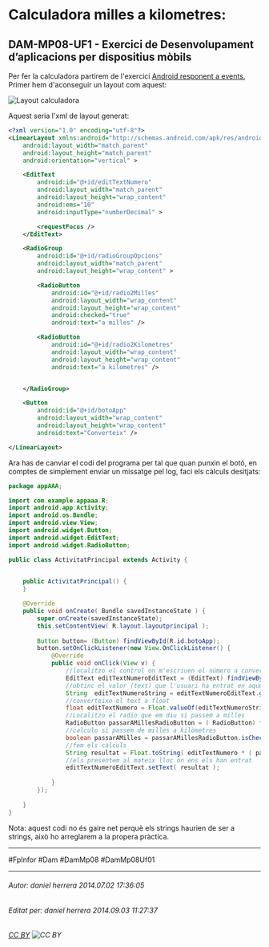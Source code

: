# Calculadora milles a kilometres:
## DAM-MP08-UF1 - Exercici de Desenvolupament d’aplicacions per dispositius mòbils
Per fer la calculadora partirem de l'exercici [Android responent a events.](/DAM/DAM-MP08/DAM-MP08-UF1/android-responent-a-events/readme.md) Primer hem d'aconseguir un layout com aquest:

![Layout calculadora](http://i.imgur.com/qOjMU8S.png)

Aquest seria l'xml de layout generat:

```xml
<?xml version="1.0" encoding="utf-8"?>
<LinearLayout xmlns:android="http://schemas.android.com/apk/res/android"
    android:layout_width="match_parent"
    android:layout_height="match_parent"
    android:orientation="vertical" >

    <EditText
        android:id="@+id/editTextNumero"
        android:layout_width="match_parent"
        android:layout_height="wrap_content"
        android:ems="10"
        android:inputType="numberDecimal" >

        <requestFocus />
    </EditText>

    <RadioGroup
        android:id="@+id/radioGroupOpcions"
        android:layout_width="match_parent"
        android:layout_height="wrap_content" >

        <RadioButton
            android:id="@+id/radio2Milles"
            android:layout_width="wrap_content"
            android:layout_height="wrap_content"
            android:checked="true"
            android:text="a milles" />

        <RadioButton
            android:id="@+id/radio2Kilometres"
            android:layout_width="wrap_content"
            android:layout_height="wrap_content"
            android:text="a kilometres" />


    </RadioGroup>

    <Button
        android:id="@+id/botoApp"
        android:layout_width="wrap_content"
        android:layout_height="wrap_content"
        android:text="Converteix" />

</LinearLayout>
```


Ara has de canviar el codi del programa per tal que quan punxin el botó, en comptes de simplement enviar un missatge pel log, faci els càlculs desitjats:

```java
package appAAA;

import com.example.appaaa.R;
import android.app.Activity;
import android.os.Bundle;
import android.view.View;
import android.widget.Button;
import android.widget.EditText;
import android.widget.RadioButton;

public class ActivitatPrincipal extends Activity {

	
	public ActivitatPrincipal() {
	}

	@Override
	public void onCreate( Bundle savedInstanceState ) {
		super.onCreate(savedInstanceState);
		this.setContentView( R.layout.layoutprincipal );
		
		Button button= (Button) findViewById(R.id.botoApp);
		button.setOnClickListener(new View.OnClickListener() {
		    @Override
		    public void onClick(View v) {
		    	//localitzo el control on m'escriuen el número a convertir:
		    	EditText editTextNumeroEditText = (EditText) findViewById( R.id.editTextNumero) ;
		    	//obtinc el valor (text) que l'usuari ha entrat en aquell botó
		    	String  editTextNumeroString = editTextNumeroEditText.getText().toString();
		    	//converteixo el text a float
		    	float editTextNumero = Float.valueOf(editTextNumeroString);
		    	//Localitzo el radio que em diu si passem a milles
		    	RadioButton passarAMillesRadioButton = ( RadioButton) findViewById( R.id.radio2Milles ) ;
		    	//calculo si passem de milles a kilòmetres
		    	boolean passarAMilles = passarAMillesRadioButton.isChecked(); 
		    	//fem els càlculs
		    	String resultat = Float.toString( editTextNumero * ( passarAMilles? 1.6f : (1.0f/1.6f) ) ); 
		    	//els presentem al mateix lloc on ens els han entrat
		    	editTextNumeroEditText.setText( resultat ); 
		        
		    }
		});
		
	}
}

```

Nota: aquest codi no és gaire net perquè els strings haurien de ser a strings, això ho arreglarem a la propera pràctica.








---

#FpInfor #Dam #DamMp08 #DamMp08Uf01

---

###### Autor: daniel herrera 2014.07.02 17:36:05
###### Editat per: daniel herrera 2014.09.03 11:27:37
###### [CC BY](https://creativecommons.org/licenses/by/4.0/) ![CC BY](https://licensebuttons.net/l/by/3.0/80x15.png)
